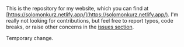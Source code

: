 This is the repository for my website, which you can find at [https://solomonkurz.netlify.app/](https://solomonkurz.netlify.app/). I'm really not looking for contributions, but feel free to report typos, code breaks, or raise other concerns in the [issues section](https://github.com/ASKurz/blogdown/issues). 

Temporary change.

